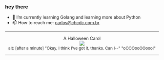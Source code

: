 ### hey there 

- :seedling: I’m currently learning Golang and learning more about Python
- :mailbox: How to reach me: carlos@chcdc.com.br


---


<!-- xkcd -->
<p align="center">A Halloween Carol</br><img src=https://imgs.xkcd.com/comics/a_halloween_carol.png></br><font size =2>alt: [after a minute] "Okay, I think I've got it, thanks. Can I--" "oOOOooOOooo!"</br></font></p></table></p> 


<!-- xkcd -->
---
